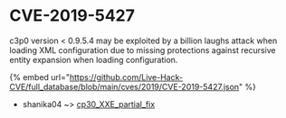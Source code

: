 # CVE-2019-5427

c3p0 version < 0.9.5.4 may be exploited by a billion laughs attack when loading XML configuration due to missing protections against recursive entity expansion when loading configuration.

{% embed url="https://github.com/Live-Hack-CVE/full_database/blob/main/cves/2019/CVE-2019-5427.json" %}


* shanika04 ~> [cp30_XXE_partial_fix](https://zeste.alice-snow.ru/2019/database/cve-2019-5427/cp30_xxe_partial_fix-shanika04)
